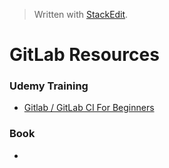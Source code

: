 > Written with [StackEdit](https://stackedit.io/).

# GitLab Resources

### Udemy Training

- [Gitlab / GitLab CI For Beginners](https://www.udemy.com/gitlab-for-beginners/)

### Book

- []()


<!--stackedit_data:
eyJoaXN0b3J5IjpbLTM5MTA0NTgzXX0=
-->